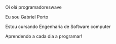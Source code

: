 Oi olá programadoreswave

Eu sou Gabriel Porto

Estou cursando Engenharia de Software computer 

Aprendendo a cada dia a programar!
